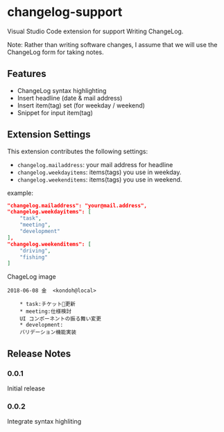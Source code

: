 # changelog-support

Visual Studio Code extension for support Writing ChangeLog.

Note:
Rather than writing software changes, I assume that we will use the ChangeLog form for taking notes.

## Features

- ChangeLog syntax highlighting
- Insert headline (date & mail address)
- Insert item(tag) set (for weekday / weekend)
- Snippet for input item(tag)

## Extension Settings

This extension contributes the following settings:

- `changelog.mailaddress`: your mail address for headline
- `changelog.weekdayitems`: items(tags) you use in weekday.
- `changelog.weekenditems`: items(tags) you use in weekend.

example:
```json
"changelog.mailaddress": "your@mail.address",
"changelog.weekdayitems": [
    "task",
    "meeting",
    "development"
],
"changelog.weekenditems": [
    "driving",
    "fishing"
]
```

ChageLog image

```
2018-06-08 金  <kondoh@local>

	* task:チケット更新
	* meeting:仕様検討
	UI コンポーネントの振る舞い変更
	* development:
	バリデーション機能実装
```

## Release Notes

### 0.0.1

Initial release

### 0.0.2

Integrate syntax highliting
